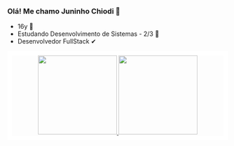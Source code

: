 ### Olá! Me chamo Juninho Chiodi 🥶


- 16y 📅
- Estudando Desenvolvimento de Sistemas - 2/3 📝
- Desenvolvedor FullStack ✔

<div align="center" style="border: solid white 10px">
  <a href="https://github.com/juniinhoszz">
  <img height="180em" src="https://github-readme-stats.vercel.app/api?username=juniinhoszz&show_icons=true&theme=github_dark&include_all_commits=true&count_private=true"/>
  <img height="180em" src="https://github-readme-stats.vercel.app/api/top-langs/?username=juniinhoszz&layout=compact&langs_count=7&theme=github_dark"/>
</div>


